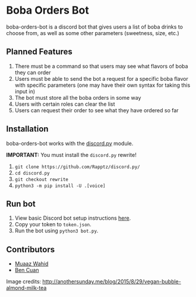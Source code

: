 # Boba Orders Bot
boba-orders-bot is a discord bot that gives users a list of boba drinks to choose from, as well as some other parameters (sweetness, size, etc.)

## Planned Features
1. There must be a command so that users may see what flavors of boba they  can order
1. Users must be able to send the bot a request for a specific boba flavor with specific parameters (one may have their own syntax for taking this input in)
1. The bot must store all the boba orders in some way
1. Users with certain roles can clear the list
1. Users can request their order to see what they have ordered so far

## Installation
boba-orders-bot works with the [discord.py](https://github.com/Rapptz/discord.py/tree/rewrite) module. 

**IMPORTANT:** You must install the `discord.py` rewrite! 
1. `git clone https://github.com/Rapptz/discord.py/`
2. `cd discord.py`
3. `git checkout rewrite`
4. `python3 -m pip install -U .[voice]`

## Run bot
1. View basic Discord bot setup instructions [here](https://discordpy.readthedocs.io/en/rewrite/discord.html).
2. Copy your token to `token.json`.
3. Run the bot using `python3 bot.py`.

## Contributors
 - [Muaaz Wahid](https://github.com/MuaazWahid)
 - [Ben Cuan](https://github.com/dbqeo)

Image credits: http://anothersunday.me/blog/2015/8/29/vegan-bubble-almond-milk-tea
